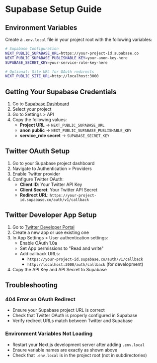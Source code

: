 # Supabase Setup Guide

## Environment Variables

Create a `.env.local` file in your project root with the following variables:

```bash
# Supabase Configuration
NEXT_PUBLIC_SUPABASE_URL=https://your-project-id.supabase.co
NEXT_PUBLIC_SUPABASE_PUBLISHABLE_KEY=your-anon-key-here
SUPABASE_SECRET_KEY=your-service-role-key-here

# Optional: Site URL for OAuth redirects
NEXT_PUBLIC_SITE_URL=http://localhost:3000
```

## Getting Your Supabase Credentials

1. Go to [Supabase Dashboard](https://supabase.com/dashboard)
2. Select your project
3. Go to Settings > API
4. Copy the following values:
   - **Project URL** → `NEXT_PUBLIC_SUPABASE_URL`
   - **anon public** → `NEXT_PUBLIC_SUPABASE_PUBLISHABLE_KEY`
   - **service_role secret** → `SUPABASE_SECRET_KEY`

## Twitter OAuth Setup

1. Go to your Supabase project dashboard
2. Navigate to Authentication > Providers
3. Enable Twitter provider
4. Configure Twitter OAuth:
   - **Client ID**: Your Twitter API Key
   - **Client Secret**: Your Twitter API Secret
   - **Redirect URL**: `https://your-project-id.supabase.co/auth/v1/callback`

## Twitter Developer App Setup

1. Go to [Twitter Developer Portal](https://developer.twitter.com/en/portal/dashboard)
2. Create a new app or use existing one
3. In App Settings > User authentication settings:
   - Enable OAuth 1.0a
   - Set App permissions to "Read and write"
   - Add callback URLs:
     - `https://your-project-id.supabase.co/auth/v1/callback`
     - `http://localhost:3000/auth/callback` (for development)
4. Copy the API Key and API Secret to Supabase

## Troubleshooting

### 404 Error on OAuth Redirect
- Ensure your Supabase project URL is correct
- Check that Twitter OAuth is properly configured in Supabase
- Verify redirect URLs match between Twitter and Supabase

### Environment Variables Not Loading
- Restart your Next.js development server after adding `.env.local`
- Ensure variable names are exactly as shown above
- Check that `.env.local` is in the project root (not in subdirectories) 